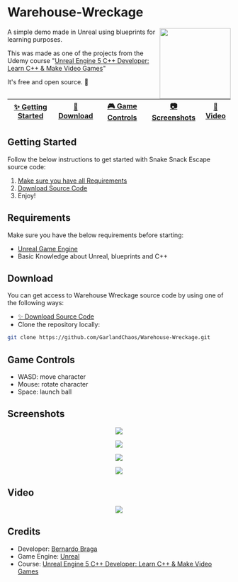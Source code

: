 # Warehouse-Wreckage

<img align="right" src="https://i.imgur.com/NkNam7t.png" height=160/>

A simple demo made in Unreal using blueprints for learning purposes.

This was made as one of the projects from the Udemy course "[Unreal Engine 5 C++ Developer: Learn C++ & Make Video Games](https://www.udemy.com/share/101Weu3@DvrmCJo_qKi26nlbbZidlJkY1pMsT5XeGvDFjCvL_QhySfbnB2bRSGloAR5LWcX9/)"

It's free and open source. :clap:

| [:sparkles: Getting Started](#getting-started) | [:rocket: Download](#download) | [:video_game: Game Controls](#game-controls) | [:camera: Screenshots](#screenshots) | [:movie_camera: Video](#video) |
| --------------- | -------- |  -------- |  -------- |  -------- |

## Getting Started

Follow the below instructions to get started with Snake Snack Escape source code:

1. [Make sure you have all Requirements](#requirements)
2. [Download Source Code](#download)
3. Enjoy!

## Requirements

Make sure you have the below requirements before starting:

- [Unreal Game Engine](https://www.unrealengine.com/)
- Basic Knowledge about Unreal, blueprints and C++

## Download

You can get access to Warehouse Wreckage source code by using one of the following ways:

- [:sparkles: Download Source Code](https://github.com/GarlandChaos/Warehouse-Wreckage/archive/refs/heads/main.zip)
- Clone the repository locally:

```bash
git clone https://github.com/GarlandChaos/Warehouse-Wreckage.git
```

## Game Controls

- WASD: move character
- Mouse: rotate character
- Space: launch ball

## Screenshots

<p align="center">
  <img src="https://i.imgur.com/lSwbYMv.png"/>
</p>

<p align="center">
  <img src="https://i.imgur.com/rIxOiXX.png"/>
</p>

<p align="center">
  <img src="https://i.imgur.com/G9ArVFK.png"/>
</p>

<p align="center">
  <img src="https://i.imgur.com/NkNam7t.png"/>
</p>

## Video

<a href="https://www.youtube.com/watch?v=JTAp8ouCzZA" target="_blank">
  <p align="center">
    <img src="https://i.imgur.com/6z7ybn8.png"/>
  </p>
</a>

## Credits

- Developer: [Bernardo Braga](https://bernardobraga.com/)
- Game Engine: [Unreal](https://www.unrealengine.com/)
- Course: [Unreal Engine 5 C++ Developer: Learn C++ & Make Video Games](https://www.udemy.com/share/101Weu3@DvrmCJo_qKi26nlbbZidlJkY1pMsT5XeGvDFjCvL_QhySfbnB2bRSGloAR5LWcX9/)
